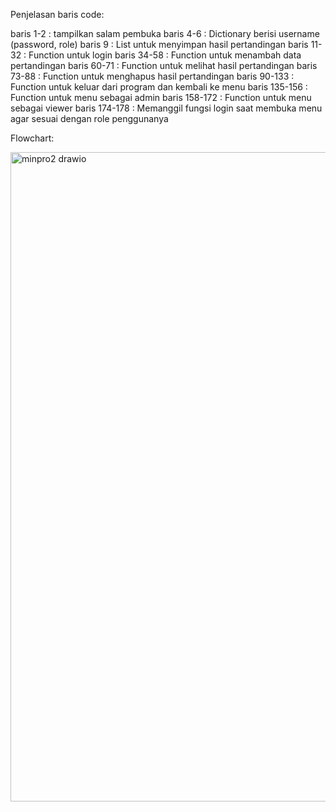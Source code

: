 Penjelasan baris code:

baris 1-2 : tampilkan salam pembuka
baris 4-6 : Dictionary berisi username (password, role)
baris 9 : List untuk menyimpan hasil pertandingan
baris 11-32 : Function untuk login
baris 34-58 : Function untuk menambah data pertandingan
baris 60-71 : Function untuk melihat hasil pertandingan
baris 73-88 : Function untuk menghapus hasil pertandingan
baris 90-133 : Function untuk keluar dari program dan kembali ke menu
baris 135-156 : Function untuk menu sebagai admin
baris 158-172 : Function untuk menu sebagai viewer
baris 174-178 : Memanggil fungsi login saat membuka menu agar sesuai dengan role penggunanya

Flowchart: 

<img width="818" height="1039" alt="minpro2 drawio" src="https://github.com/user-attachments/assets/9e2b8ae2-364d-4959-a9c1-e538dfa23f9f" />
